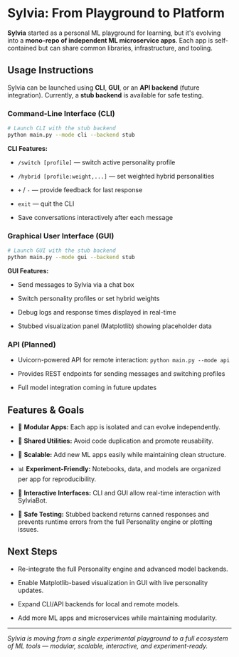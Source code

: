 # Sylvia: From Playground to Platform

**Sylvia** started as a personal ML playground for learning, but it's evolving into a **mono-repo of independent ML microservice apps**. Each app is self-contained but can share common libraries, infrastructure, and tooling.

## Usage Instructions

Sylvia can be launched using **CLI**, **GUI**, or an **API backend** (future integration). Currently, a **stub backend** is available for safe testing.

### Command-Line Interface (CLI)

```bash
# Launch CLI with the stub backend
python main.py --mode cli --backend stub
```

**CLI Features:**

* `/switch [profile]` — switch active personality profile

* `/hybrid [profile:weight,...]` — set weighted hybrid personalities

* `+` / `-` — provide feedback for last response

* `exit` — quit the CLI

* Save conversations interactively after each message

### Graphical User Interface (GUI)

```bash
# Launch GUI with the stub backend
python main.py --mode gui --backend stub
```

**GUI Features:**

* Send messages to Sylvia via a chat box

* Switch personality profiles or set hybrid weights

* Debug logs and response times displayed in real-time

* Stubbed visualization panel (Matplotlib) showing placeholder data

### API (Planned)

* Uvicorn-powered API for remote interaction: `python main.py --mode api`

* Provides REST endpoints for sending messages and switching profiles

* Full model integration coming in future updates

## Features & Goals

* 🧩 **Modular Apps:** Each app is isolated and can evolve independently.

* 🔄 **Shared Utilities:** Avoid code duplication and promote reusability.

* 🚀 **Scalable:** Add new ML apps easily while maintaining clean structure.

* 📊 **Experiment-Friendly:** Notebooks, data, and models are organized per app for reproducibility.

* 💬 **Interactive Interfaces:** CLI and GUI allow real-time interaction with SylviaBot.

* 🧪 **Safe Testing:** Stubbed backend returns canned responses and prevents runtime errors from the full Personality engine or plotting issues.

## Next Steps

* Re-integrate the full Personality engine and advanced model backends.

* Enable Matplotlib-based visualization in GUI with live personality updates.

* Expand CLI/API backends for local and remote models.

* Add more ML apps and microservices while maintaining modularity.

---

*Sylvia is moving from a single experimental playground to a full ecosystem of ML tools — modular, scalable, interactive, and experiment-ready.*
